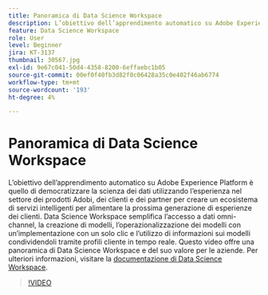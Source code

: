 ```yaml
---
title: Panoramica di Data Science Workspace
description: L’obiettivo dell’apprendimento automatico su Adobe Experience Platform è quello di democratizzare la scienza dei dati utilizzando l’esperienza nel settore dei prodotti Adobi, dei clienti e dei partner per creare un ecosistema di servizi intelligenti per alimentare la prossima generazione di esperienze dei clienti. Data Science Workspace semplifica l’accesso a dati omni-channel, la creazione di modelli, l’operazionalizzazione dei modelli con un’implementazione con un solo clic e l’utilizzo di informazioni sui modelli condividendoli tramite profili cliente in tempo reale. Questo video offre una panoramica di Data Science Workspace e del suo valore per le aziende.
feature: Data Science Workspace
role: User
level: Beginner
jira: KT-3137
thumbnail: 30567.jpg
exl-id: 9e67c041-50d4-4358-8200-6effaebc1b05
source-git-commit: 00ef0f40fb3d82f0c06428a35c0e402f46ab6774
workflow-type: tm+mt
source-wordcount: '193'
ht-degree: 4%

---
```


# Panoramica di Data Science Workspace

L’obiettivo dell’apprendimento automatico su Adobe Experience Platform è quello di democratizzare la scienza dei dati utilizzando l’esperienza nel settore dei prodotti Adobi, dei clienti e dei partner per creare un ecosistema di servizi intelligenti per alimentare la prossima generazione di esperienze dei clienti. Data Science Workspace semplifica l’accesso a dati omni-channel, la creazione di modelli, l’operazionalizzazione dei modelli con un’implementazione con un solo clic e l’utilizzo di informazioni sui modelli condividendoli tramite profili cliente in tempo reale. Questo video offre una panoramica di Data Science Workspace e del suo valore per le aziende. Per ulteriori informazioni, visitare la [documentazione di Data Science Workspace](https://experienceleague.adobe.com/docs/experience-platform/data-science-workspace/home.html).

>[!VIDEO](https://video.tv.adobe.com/v/30567?learn=on)
